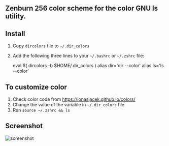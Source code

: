 Zenburn 256 color scheme for the color GNU ls utility.
-------------------------------------------------

Install
-------

1. Copy `dircolors` file to `~/.dir_colors`
2. Add the following three lines to your `~/.bashrc` or `~/.zshrc` file:

    eval $( dircolors -b $HOME/.dir_colors )
    alias dir='dir --color'
    alias ls='ls --color'

To customize color
-------
1. Check color code from https://jonasjacek.github.io/colors/
2. Change the value of the variable in `~/.dir_colors` file
3. Run `source ~/.zshrc && ls`

Screenshot
----------

![screenshot](https://github.com/ivoarch/dircolors-zenburn/raw/master/img/screenshot.png)
